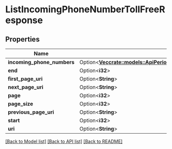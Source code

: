# ListIncomingPhoneNumberTollFreeResponse

## Properties

Name | Type | Description | Notes
------------ | ------------- | ------------- | -------------
**incoming_phone_numbers** | Option<[**Vec<crate::models::ApiPeriodV2010PeriodAccountPeriodIncomingPhoneNumberPeriodIncomingPhoneNumberTollFree>**](api.v2010.account.incoming_phone_number.incoming_phone_number_toll_free.md)> |  | [optional]
**end** | Option<**i32**> |  | [optional]
**first_page_uri** | Option<**String**> |  | [optional]
**next_page_uri** | Option<**String**> |  | [optional]
**page** | Option<**i32**> |  | [optional]
**page_size** | Option<**i32**> |  | [optional]
**previous_page_uri** | Option<**String**> |  | [optional]
**start** | Option<**i32**> |  | [optional]
**uri** | Option<**String**> |  | [optional]

[[Back to Model list]](../README.md#documentation-for-models) [[Back to API list]](../README.md#documentation-for-api-endpoints) [[Back to README]](../README.md)


